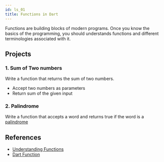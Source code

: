 ```yaml
---
id: ls_01
title: Functions in Dart
---
```


Functions are building blocks of modern programs. Once you know the basics of the programming, you should understands functions and different terminologies associated with it.

## Projects

### 1. Sum of Two numbers

Write a function that returns the sum of two numbers.

- Accept two numbers as parameters
- Return sum of the given input

### 2. Palindrome

Write a function that accepts a word and returns true if the word is a [palindrome](https://en.wikipedia.org/wiki/Palindrome)

## References

- [Understanding Functions](https://dart-tutorial.com/functions/functions-in-dart)
- [Dart Function](https://www.javatpoint.com/dart-function)
